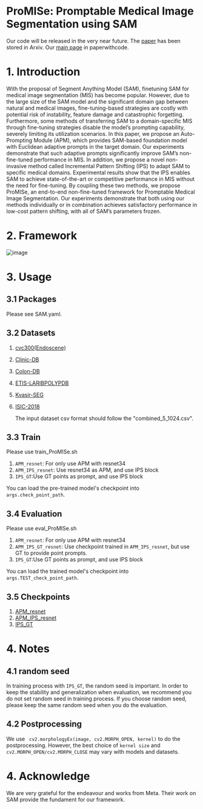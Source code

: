# ProMISe: Promptable Medical Image Segmentation using SAM
Our code will be released in the very near future.
The [paper](https://arxiv.org/pdf/2403.04164.pdf) has been stored in Arxiv.
Our [main page](https://paperswithcode.com/paper/promise-promptable-medical-image-segmentation) in paperwithcode.

# 1. Introduction
With the proposal of Segment Anything Model (SAM), finetuning SAM for medical image segmentation (MIS) has become popular. However, due to the large size of the SAM model and the significant domain gap between natural and medical images, fine-tuning-based
strategies are costly with potential risk of instability, feature damage
and catastrophic forgetting. Furthermore, some methods of transferring
SAM to a domain-specific MIS through fine-tuning strategies disable the
model’s prompting capability, severely limiting its utilization scenarios.
In this paper, we propose an Auto-Prompting Module (APM), which provides SAM-based foundation model with Euclidean adaptive prompts
in the target domain. Our experiments demonstrate that such adaptive prompts significantly improve SAM’s non-fine-tuned performance
in MIS. In addition, we propose a novel non-invasive method called Incremental Pattern Shifting (IPS) to adapt SAM to specific medical domains.  Experimental results show that the IPS enables SAM to achieve
state-of-the-art or competitive performance in MIS without the need for
fine-tuning. By coupling these two methods, we propose ProMISe, an
end-to-end non-fine-tuned framework for Promptable Medical Image
Segmentation. Our experiments demonstrate that both using our methods individually or in combination achieves satisfactory performance in
low-cost pattern shifting, with all of SAM’s parameters frozen.
# 2. Framework
![image](https://github.com/xinkunwang111/ProMISe/assets/130198762/1e1ff6cf-7eb6-4ab9-a2a5-7fc28661c3a5)

# 3. Usage
## 3.1 Packages
Please see SAM.yaml.
## 3.2 Datasets
1. [cvc300(Endoscene)](https://pages.cvc.uab.es/CVC-Colon/index.php/databases/cvc-endoscenestill/)
2. [Clinic-DB](https://polyp.grand-challenge.org/CVCClinicDB/)
3. [Colon-DB](https://figshare.com/articles/figure/Polyp_DataSet_zip/21221579)
4. [ETIS-LARIBPOLYPDB](https://polyp.grand-challenge.org/ETISLarib/)
5. [Kvasir-SEG](https://www.kaggle.com/datasets/meetnagadia/kvasir-dataset)
6. [ISIC-2018](https://challenge.isic-archive.com/data/#2018)

   The input dataset csv format should follow the "combined_5_1024.csv". 

## 3.3 Train
Please use train_ProMISe.sh

1. `APM_resnet`: For only use APM with resnet34
2. `APM_IPS_resnet`: Use resnet34 as APM, and use IPS block
3. `IPS_GT`:Use GT points as prompt, and use IPS block

You can load the pre-trained model's checkpoint into `args.check_point_path`.

## 3.4 Evaluation
Please use eval_ProMISe.sh

1. `APM_resnet`: For only use APM with resnet34
2.  `APM_IPS_GT_resnet`: Use checkpoint trained in `APM_IPS_resnet`, but use GT to provide point prompts.
3.  `IPS_GT`:Use GT points as prompt, and use IPS block


You can load the trained model's checkpoint into `args.TEST_check_point_path`.

## 3.5 Checkpoints
1. [APM_resnet](https://drive.google.com/file/d/1bjyRUKolZ5ON-egnSnfpLNdyDQvcOmWL/view?usp=drive_link)
2. [APM_IPS_resnet](https://drive.google.com/file/d/1HSX4HgrrBreAoVDSUcOZhpN8BnKEnJO-/view?usp=drive_link)
3. [IPS_GT](https://drive.google.com/file/d/1R1eqzYkEjoynSynn8OP4maL6YjZjgW-f/view?usp=drive_link)

# 4. Notes
## 4.1  random seed
In training process with `IPS_GT`, the random seed is important. In order to keep the stability and generalization when evaluation, we recommend you do not set random seed in training  process. If you choose random seed, please keep the same random seed when you do the evaluation. 
## 4.2 Postprocessing
We use ` cv2.morphologyEx(image, cv2.MORPH_OPEN, kernel)` to do the postprocessing. However, the best choice of `kernel size` and `cv2.MORPH_OPEN/cv2.MORPH_CLOSE` may vary with models and datasets.

# 4. Acknowledge
We are very grateful for the endeavour and works from Meta. Their work on SAM provide the fundament for our framework.



   


